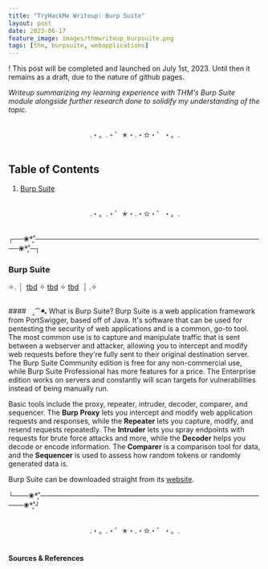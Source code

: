 ```yaml
---
title: "TryHackMe Writeup: Burp Suite"
layout: post
date: 2023-06-17
feature_image: images/thmwriteup_burpsuite.png
tags: [thm, burpsuite, webapplications]
---
```


! This post will be completed and launched on July 1st, 2023. Until then it remains as a draft, due to the nature of github pages.

*Writeup summarizing my learning experience with THM's Burp Suite module alongside further research done to solidify my understanding of the topic.*

<!--more-->

<br>
<div align="center">.・。.・゜✭・.・✫・゜・。. </div>
<br>

## Table of Contents

1. [Burp Suite](#burp-suite)

<br>
<div align="center">.・。.・゜✭・.・✫・゜・。. </div>
<br>

┌──❀*̥˚───────────────────────────────────────────────❀*̥˚─┐
### Burp Suite
✧. ┊ ⁭ [tbd](#ೃ⁀-tbd) ✧ [tbd](#ೃ⁀-tbd) ✧ [tbd](#ೃ⁀-tbd) ⁭ ⁭┊ .✧

<br>
####  ೃ⁀➷ What is Burp Suite?
Burp Suite is a web application framework from PortSwigger, based off of Java. It's software that can be used for pentesting the security of web applications and is a common, go-to tool. The most common use is to capture and manipulate traffic that is sent between a webserver and attacker, allowing you to intercept and modify web requests before they're fully sent to their original destination server. The Burp Suite Community edition is free for any non-commercial use, while Burp Suite Professional has more features for a price. The Enterprise edition works on servers and constantly will scan targets for vulnerabilities instead of being manually run. 

Basic tools include the proxy, repeater, intruder, decoder, comparer, and sequencer. The **Burp Proxy** lets you intercept and modify web application requests and responses, while the **Repeater** lets you capture, modify, and resend requests repeatedly. The **Intruder** lets you spray endpoints with requests for brute force attacks and more, while the **Decoder** helps you decode or encode information. The **Comparer** is a comparison tool for data, and the **Sequencer** is used to assess how random tokens or randomly generated data is. 

Burp Suite can be downloaded straight from its [website](https://portswigger.net/burp/releases/professional-community-2023-5-3?requestededition=community&requestedplatform=). 



└───❀*̥˚───────────────────────────────────────────────❀*̥˚┘


<br>
<div align="center">.・。.・゜✭・.・✫・゜・。. </div>
<br>



#### Sources & References

